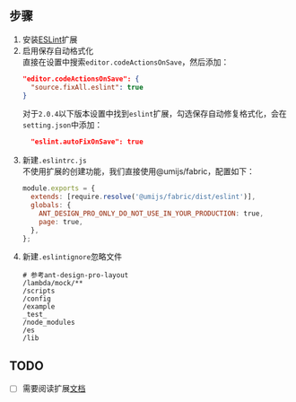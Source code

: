 ## 步骤
1. 安装[ESLint](https://marketplace.visualstudio.com/items?itemName=dbaeumer.vscode-eslint)扩展
2. 启用保存自动格式化  
    直接在设置中搜索`editor.codeActionsOnSave`，然后添加：
    ```json
    "editor.codeActionsOnSave": {
      "source.fixAll.eslint": true
    }
    ```
    对于`2.0.4`以下版本设置中找到`eslint`扩展，勾选保存自动修复格式化，会在`setting.json`中添加：
    ```json
      "eslint.autoFixOnSave": true
    ```
3. 新建`.eslintrc.js`  
    不使用扩展的创建功能，我们直接使用@umijs/fabric，配置如下：
    ```javascript
    module.exports = {
      extends: [require.resolve('@umijs/fabric/dist/eslint')],
      globals: {
        ANT_DESIGN_PRO_ONLY_DO_NOT_USE_IN_YOUR_PRODUCTION: true,
        page: true,
      },
    };
    ```
4. 新建`.eslintignore`忽略文件
    ```
    # 参考ant-design-pro-layout
    /lambda/mock/**
    /scripts
    /config
    /example
    _test_
    /node_modules
    /es
    /lib
    ```
## TODO
- [ ] 需要阅读扩展[文档](https://marketplace.visualstudio.com/items?itemName=dbaeumer.vscode-eslint)
